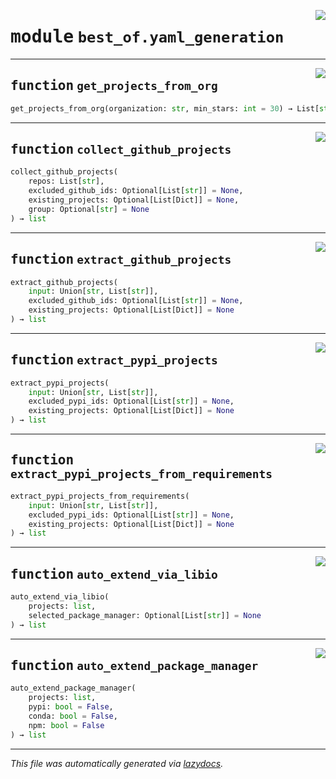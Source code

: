 <!-- markdownlint-disable -->

<a href="https://github.com/best-of-lists/best-of-generator/blob/main/src/best_of/yaml_generation.py#L0"><img align="right" style="float:right;" src="https://img.shields.io/badge/-source-cccccc?style=flat-square"></a>

# <kbd>module</kbd> `best_of.yaml_generation`





---

<a href="https://github.com/best-of-lists/best-of-generator/blob/main/src/best_of/yaml_generation.py#L24"><img align="right" style="float:right;" src="https://img.shields.io/badge/-source-cccccc?style=flat-square"></a>

## <kbd>function</kbd> `get_projects_from_org`

```python
get_projects_from_org(organization: str, min_stars: int = 30) → List[str]
```






---

<a href="https://github.com/best-of-lists/best-of-generator/blob/main/src/best_of/yaml_generation.py#L75"><img align="right" style="float:right;" src="https://img.shields.io/badge/-source-cccccc?style=flat-square"></a>

## <kbd>function</kbd> `collect_github_projects`

```python
collect_github_projects(
    repos: List[str],
    excluded_github_ids: Optional[List[str]] = None,
    existing_projects: Optional[List[Dict]] = None,
    group: Optional[str] = None
) → list
```






---

<a href="https://github.com/best-of-lists/best-of-generator/blob/main/src/best_of/yaml_generation.py#L138"><img align="right" style="float:right;" src="https://img.shields.io/badge/-source-cccccc?style=flat-square"></a>

## <kbd>function</kbd> `extract_github_projects`

```python
extract_github_projects(
    input: Union[str, List[str]],
    excluded_github_ids: Optional[List[str]] = None,
    existing_projects: Optional[List[Dict]] = None
) → list
```






---

<a href="https://github.com/best-of-lists/best-of-generator/blob/main/src/best_of/yaml_generation.py#L237"><img align="right" style="float:right;" src="https://img.shields.io/badge/-source-cccccc?style=flat-square"></a>

## <kbd>function</kbd> `extract_pypi_projects`

```python
extract_pypi_projects(
    input: Union[str, List[str]],
    excluded_pypi_ids: Optional[List[str]] = None,
    existing_projects: Optional[List[Dict]] = None
) → list
```






---

<a href="https://github.com/best-of-lists/best-of-generator/blob/main/src/best_of/yaml_generation.py#L327"><img align="right" style="float:right;" src="https://img.shields.io/badge/-source-cccccc?style=flat-square"></a>

## <kbd>function</kbd> `extract_pypi_projects_from_requirements`

```python
extract_pypi_projects_from_requirements(
    input: Union[str, List[str]],
    excluded_pypi_ids: Optional[List[str]] = None,
    existing_projects: Optional[List[Dict]] = None
) → list
```






---

<a href="https://github.com/best-of-lists/best-of-generator/blob/main/src/best_of/yaml_generation.py#L409"><img align="right" style="float:right;" src="https://img.shields.io/badge/-source-cccccc?style=flat-square"></a>

## <kbd>function</kbd> `auto_extend_via_libio`

```python
auto_extend_via_libio(
    projects: list,
    selected_package_manager: Optional[List[str]] = None
) → list
```






---

<a href="https://github.com/best-of-lists/best-of-generator/blob/main/src/best_of/yaml_generation.py#L498"><img align="right" style="float:right;" src="https://img.shields.io/badge/-source-cccccc?style=flat-square"></a>

## <kbd>function</kbd> `auto_extend_package_manager`

```python
auto_extend_package_manager(
    projects: list,
    pypi: bool = False,
    conda: bool = False,
    npm: bool = False
) → list
```








---

_This file was automatically generated via [lazydocs](https://github.com/ml-tooling/lazydocs)._
